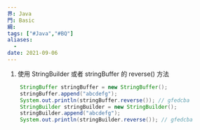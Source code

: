 ```yaml
---
界: Java
門: Basic
綱: 
tags: ["#Java","#BQ"]
aliases:
  - 
date: 2021-09-06
---
```


1. 使用 StringBuilder 或者 stringBuffer 的 reverse() 方法

```java
	StringBuffer stringBuffer = new StringBuffer();
    stringBuffer.append("abcdefg");
    System.out.println(stringBuffer.reverse()); // gfedcba
    StringBuilder stringBuilder = new StringBuilder();
    stringBuilder.append("abcdefg");
    System.out.println(stringBuilder.reverse()); // gfedcba 
```